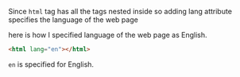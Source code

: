 Since `html` tag has all the tags nested inside so adding lang attribute specifies the language of the web page 

here is how I specified language of the web page as English.
```html
<html lang="en"></html>
```

`en` is specified for English.